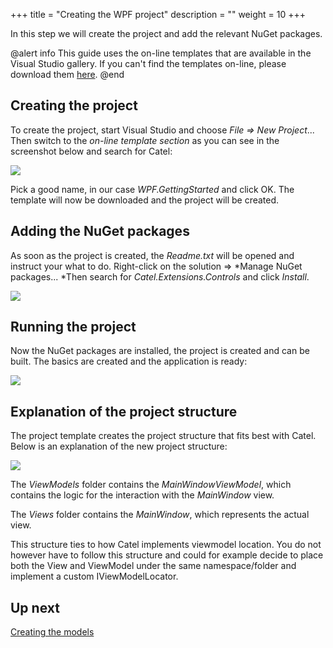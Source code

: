 +++
title = "Creating the WPF project" 
description = ""
weight = 10
+++

In this step we will create the project and add the relevant NuGet packages.

@alert info
This guide uses the on-line templates that are available in the Visual Studio gallery. If you can't find the templates on-line, please download them [here](http://www.catelproject.com/download/general-files/).
@end

## Creating the project

To create the project, start Visual Studio and choose *File =\> New Project*... Then switch to the *on-line template section* as you can see in the screenshot below and search for Catel:

![](../../images/getting-started/wpf/creating-the-project/projecttemplate.png)

Pick a good name, in our case *WPF.GettingStarted* and click OK. The template will now be downloaded and the project will be created.

## Adding the NuGet packages

As soon as the project is created, the *Readme.txt* will be opened and instruct your what to do. Right-click on the solution =\> *Manage NuGet packages... *Then search for *Catel.Extensions.Controls* and click *Install*.

![](../../images/getting-started/wpf/creating-the-project/nuget.png)

## Running the project

Now the NuGet packages are installed, the project is created and can be built. The basics are created and the application is ready:

![](../../images/getting-started/wpf/creating-the-project/example.png)

## Explanation of the project structure

The project template creates the project structure that fits best with Catel. Below is an explanation of the new project structure:

![](../../images/getting-started/wpf/creating-the-project/solutionexplorer.png)

The *ViewModels* folder contains the *MainWindowViewModel*, which contains the logic for the interaction with the *MainWindow* view.

The *Views* folder contains the *MainWindow*, which represents the actual view.

This structure ties to how Catel implements viewmodel location. You do not however have to follow this structure and could for example decide to place both the View and ViewModel under the same namespace/folder and implement a custom IViewModelLocator.

## Up next

[Creating the models](./creating-the-models.md)
